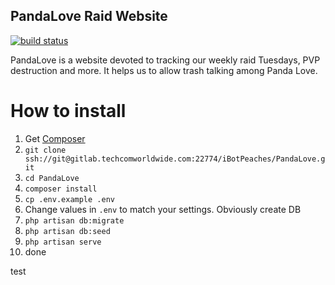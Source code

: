 ## PandaLove Raid Website

[![build status](http://warlock.connortumbleson.com/projects/5/status.png?ref=master)](http://warlock.connortumbleson.com/projects/5?ref=master)

PandaLove is a website devoted to tracking our weekly raid Tuesdays, PVP destruction and more. It helps us to allow trash talking among Panda Love.


# How to install
1. Get [Composer](ssh://git@gitlab.techcomworldwide.com:22774/iBotPeaches/PandaLove.git)
2. `git clone ssh://git@gitlab.techcomworldwide.com:22774/iBotPeaches/PandaLove.git`
3. `cd PandaLove`
4. `composer install`
5. `cp .env.example .env`
6. Change values in `.env` to match your settings. Obviously create DB
7. `php artisan db:migrate`
8. `php artisan db:seed`
9. `php artisan serve`
10. done


test